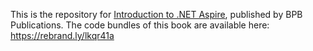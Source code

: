 This is the repository for [Introduction to .NET Aspire](https://bpbonline.com/products/introduction-to-net-aspire?variant=44727157162184), published by BPB Publications. 
The code bundles of this book are available here: https://rebrand.ly/lkqr41a

